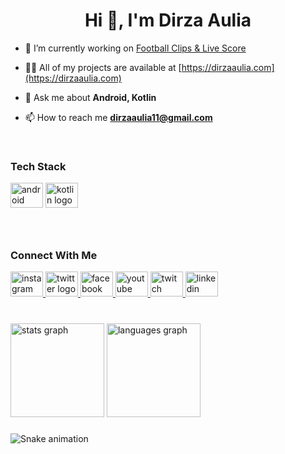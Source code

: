 <h1 align="center">Hi 👋, I'm Dirza Aulia</h1>

- 🔭 I’m currently working on [Football Clips & Live Score](https://play.google.com/store/apps/details?id=com.dirzaaulia.footballclips)

- 👨‍💻 All of my projects are available at [https://dirzaaulia.com](https://dirzaaulia.com)

- 💬 Ask me about **Android, Kotlin**

- 📫 How to reach me **dirzaaulia11@gmail.com**

<p align="left">
</p>

<br clear="both">

<div align="left">
  <h3>Tech Stack</h3>
  <img src="https://cdn.jsdelivr.net/gh/devicons/devicon/icons/android/android-plain.svg" height="40" width="52" alt="android logo"  />
  <img src="https://cdn.jsdelivr.net/gh/devicons/devicon/icons/kotlin/kotlin-original.svg" height="40" width="52" alt="kotlin logo"  />
</div>

###

<br clear="both">

<div align="left">
  <h3>Connect With Me</h3>
  <a href="https://instagram.com/DirzaAulia" target="_blank">
    <img src="https://raw.githubusercontent.com/maurodesouza/profile-readme-generator/master/src/assets/icons/social/instagram/default.svg" width="52" height="40" alt="instagram logo"  />
  </a>
  <a href="https://twitter.com/DirzaAulia" target="_blank">
    <img src="https://raw.githubusercontent.com/maurodesouza/profile-readme-generator/master/src/assets/icons/social/twitter/default.svg" width="52" height="40" alt="twitter logo"  />
  </a>
  <a href="https://facebook.com/DirzaAulia11" target="_blank">
    <img src="https://raw.githubusercontent.com/maurodesouza/profile-readme-generator/master/src/assets/icons/social/facebook/default.svg" width="52" height="40" alt="facebook logo"  />
  </a>
  <a href="https://www.youtube.com/@DirzaAulia" target="_blank">
    <img src="https://raw.githubusercontent.com/maurodesouza/profile-readme-generator/master/src/assets/icons/social/youtube/default.svg" width="52" height="40" alt="youtube logo"  />
  </a>
  <a href="https://www.twitch.tv/haydenstravinsky" target="_blank">
    <img src="https://raw.githubusercontent.com/maurodesouza/profile-readme-generator/master/src/assets/icons/social/twitch/default.svg" width="52" height="40" alt="twitch logo"  />
  </a>
  <a href="https://www.linkedin.com/in/dirzaaulia/" target="_blank">
    <img src="https://raw.githubusercontent.com/maurodesouza/profile-readme-generator/master/src/assets/icons/social/linkedin/default.svg" width="52" height="40" alt="linkedin logo"  />
  </a>
</div>

###

<br clear="both">

<div align="left">
  <img src="https://github-readme-stats.vercel.app/api?hide_title=false&hide_rank=false&show_icons=true&include_all_commits=true&count_private=true&disable_animations=false&theme=dracula&locale=en&hide_border=false&username=dirzaaulia" height="150" alt="stats graph"  />
  <img src="https://github-readme-stats.vercel.app/api/top-langs?locale=en&hide_title=false&layout=compact&card_width=320&langs_count=5&theme=dracula&hide_border=false&username=dirzaaulia" height="150" alt="languages graph"  />
</div>

###

<img src="https://raw.githubusercontent.com/dirzaaulia/dirzaaulia/blob/output/snake.svg" alt="Snake animation" />

###
